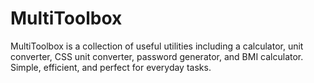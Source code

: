# MultiToolbox
MultiToolbox is a collection of useful utilities including a calculator, unit converter, CSS unit converter, password generator, and BMI calculator. Simple, efficient, and perfect for everyday tasks.
